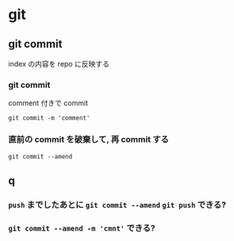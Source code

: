 
# git


## git commit

index の内容を
repo に反映する


### git commit

comment 付きで commit

```
git commit -m 'comment'
```


### 直前の commit を破棄して, 再 commit する

```
git commit --amend
```



## q

### `push` までしたあとに `git commit --amend` `git push` できる?





### `git commit --amend -m 'cmnt'` できる?





